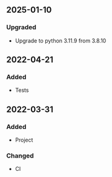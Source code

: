 ## 2025-01-10
### Upgraded
- Upgrade to python 3.11.9 from 3.8.10

## 2022-04-21
### Added
- Tests

## 2022-03-31
### Added
- Project

### Changed
- CI
